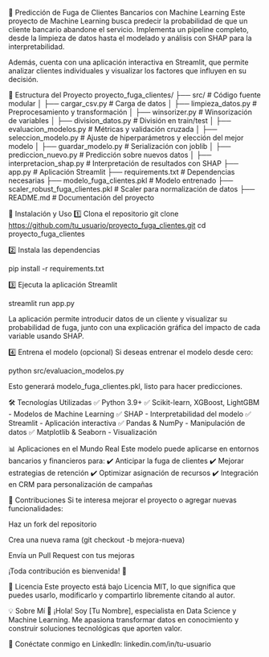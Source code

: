💼 Predicción de Fuga de Clientes Bancarios con Machine Learning
Este proyecto de Machine Learning busca predecir la probabilidad de que un cliente bancario abandone el servicio. Implementa un pipeline completo, desde la limpieza de datos hasta el modelado y análisis con SHAP para la interpretabilidad.

Además, cuenta con una aplicación interactiva en Streamlit, que permite analizar clientes individuales y visualizar los factores que influyen en su decisión.

📂 Estructura del Proyecto
proyecto_fuga_clientes/
├── src/                         # Código fuente modular
│   ├── cargar_csv.py            # Carga de datos
│   ├── limpieza_datos.py        # Preprocesamiento y transformación
│   ├── winsorizer.py            # Winsorización de variables
│   ├── division_datos.py        # División en train/test
│   ├── evaluacion_modelos.py    # Métricas y validación cruzada
│   ├── seleccion_modelo.py      # Ajuste de hiperparámetros y elección del mejor modelo
│   ├── guardar_modelo.py        # Serialización con joblib
│   ├── prediccion_nuevo.py      # Predicción sobre nuevos datos
│   ├── interpretacion_shap.py   # Interpretación de resultados con SHAP
├── app.py                        # Aplicación Streamlit
├── requirements.txt               # Dependencias necesarias
├── modelo_fuga_clientes.pkl       # Modelo entrenado
├── scaler_robust_fuga_clientes.pkl # Scaler para normalización de datos
├── README.md                      # Documentación del proyecto

🚀 Instalación y Uso
1️⃣ Clona el repositorio
git clone https://github.com/tu_usuario/proyecto_fuga_clientes.git
cd proyecto_fuga_clientes

2️⃣ Instala las dependencias

pip install -r requirements.txt

3️⃣ Ejecuta la aplicación Streamlit

streamlit run app.py


La aplicación permite introducir datos de un cliente y visualizar su probabilidad de fuga, junto con una explicación gráfica del impacto de cada variable usando SHAP.

4️⃣ Entrena el modelo (opcional)
Si deseas entrenar el modelo desde cero:

python src/evaluacion_modelos.py


Esto generará modelo_fuga_clientes.pkl, listo para hacer predicciones.

🛠 Tecnologías Utilizadas
✅ Python 3.9+ ✅ Scikit-learn, XGBoost, LightGBM - Modelos de Machine Learning ✅ SHAP - Interpretabilidad del modelo ✅ Streamlit - Aplicación interactiva ✅ Pandas & NumPy - Manipulación de datos ✅ Matplotlib & Seaborn - Visualización

📊 Aplicaciones en el Mundo Real
Este modelo puede aplicarse en entornos bancarios y financieros para: ✔️ Anticipar la fuga de clientes ✔️ Mejorar estrategias de retención ✔️ Optimizar asignación de recursos ✔️ Integración en CRM para personalización de campañas

🤝 Contribuciones
Si te interesa mejorar el proyecto o agregar nuevas funcionalidades:

Haz un fork del repositorio

Crea una nueva rama (git checkout -b mejora-nueva)

Envía un Pull Request con tus mejoras

¡Toda contribución es bienvenida! 🚀

📜 Licencia
Este proyecto está bajo Licencia MIT, lo que significa que puedes usarlo, modificarlo y compartirlo libremente citando al autor.

💡 Sobre Mí
👋 ¡Hola! Soy [Tu Nombre], especialista en Data Science y Machine Learning. Me apasiona transformar datos en conocimiento y construir soluciones tecnológicas que aporten valor.

🔗 Conéctate conmigo en LinkedIn: linkedin.com/in/tu-usuario